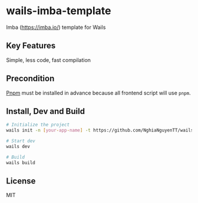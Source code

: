 # wails-imba-template
Imba (https://imba.io/) template for Wails

## Key Features
Simple, less code, fast compilation

## Precondition
[Pnpm](https://pnpm.io/) must be installed in advance because all frontend script will use `pnpm`.

## Install, Dev and Build
```bash
# Initialize the project
wails init -n [your-app-name] -t https://github.com/NghiaNguyenTT/wails-imba-template

# Start dev
wails dev

# Build
wails build
```

## License
MIT